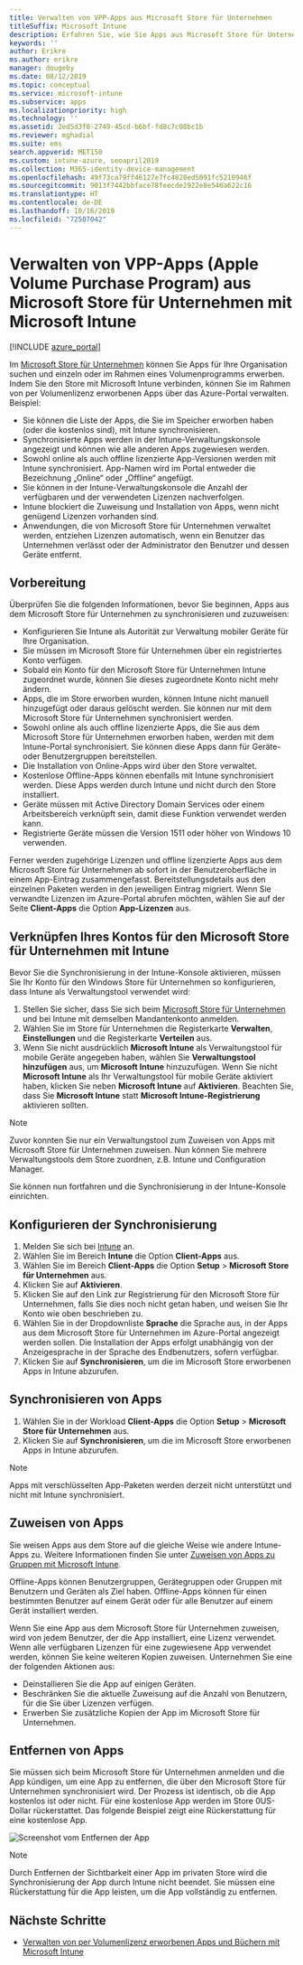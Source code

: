 ```yaml
---
title: Verwalten von VPP-Apps aus Microsoft Store für Unternehmen
titleSuffix: Microsoft Intune
description: Erfahren Sie, wie Sie Apps aus Microsoft Store für Unternehmen in Intune synchronisieren können.
keywords: ''
author: Erikre
ms.author: erikre
manager: dougeby
ms.date: 08/12/2019
ms.topic: conceptual
ms.service: microsoft-intune
ms.subservice: apps
ms.localizationpriority: high
ms.technology: ''
ms.assetid: 2ed5d3f0-2749-45cd-b6bf-fd8c7c08bc1b
ms.reviewer: mghadial
ms.suite: ems
search.appverid: MET150
ms.custom: intune-azure, seoapril2019
ms.collection: M365-identity-device-management
ms.openlocfilehash: 49f73ca79ff46127e7fc4828ed5091fc5210946f
ms.sourcegitcommit: 9013f7442bbface78feecde2922e8e546a622c16
ms.translationtype: HT
ms.contentlocale: de-DE
ms.lasthandoff: 10/16/2019
ms.locfileid: "72507042"
---
```

# <a name="how-to-manage-volume-purchased-apps-from-the-microsoft-store-for-business-with-microsoft-intune"></a>Verwalten von VPP-Apps (Apple Volume Purchase Program) aus Microsoft Store für Unternehmen mit Microsoft Intune

[!INCLUDE [azure_portal](../includes/azure_portal.md)]

Im [Microsoft Store für Unternehmen](https://www.microsoft.com/business-store) können Sie Apps für Ihre Organisation suchen und einzeln oder im Rahmen eines Volumenprogramms erwerben. Indem Sie den Store mit Microsoft Intune verbinden, können Sie im Rahmen von per Volumenlizenz erworbenen Apps über das Azure-Portal verwalten. Beispiel:
* Sie können die Liste der Apps, die Sie im Speicher erworben haben (oder die kostenlos sind), mit Intune synchronisieren.
* Synchronisierte Apps werden in der Intune-Verwaltungskonsole angezeigt und können wie alle anderen Apps zugewiesen werden.
* Sowohl online als auch offline lizenzierte App-Versionen werden mit Intune synchronisiert. App-Namen wird im Portal entweder die Bezeichnung „Online“ oder „Offline“ angefügt.
* Sie können in der Intune-Verwaltungskonsole die Anzahl der verfügbaren und der verwendeten Lizenzen nachverfolgen.
* Intune blockiert die Zuweisung und Installation von Apps, wenn nicht genügend Lizenzen vorhanden sind.
* Anwendungen, die von Microsoft Store für Unternehmen verwaltet werden, entziehen Lizenzen automatisch, wenn ein Benutzer das Unternehmen verlässt oder der Administrator den Benutzer und dessen Geräte entfernt.

## <a name="before-you-start"></a>Vorbereitung

Überprüfen Sie die folgenden Informationen, bevor Sie beginnen, Apps aus dem Microsoft Store für Unternehmen zu synchronisieren und zuzuweisen:

- Konfigurieren Sie Intune als Autorität zur Verwaltung mobiler Geräte für Ihre Organisation.
- Sie müssen im Microsoft Store für Unternehmen über ein registriertes Konto verfügen.
- Sobald ein Konto für den Microsoft Store für Unternehmen Intune zugeordnet wurde, können Sie dieses zugeordnete Konto nicht mehr ändern.
- Apps, die im Store erworben wurden, können Intune nicht manuell hinzugefügt oder daraus gelöscht werden. Sie können nur mit dem Microsoft Store für Unternehmen synchronisiert werden.
- Sowohl online als auch offline lizenzierte Apps, die Sie aus dem Microsoft Store für Unternehmen erworben haben, werden mit dem Intune-Portal synchronisiert. Sie können diese Apps dann für Geräte- oder Benutzergruppen bereitstellen. 
- Die Installation von Online-Apps wird über den Store verwaltet.
- Kostenlose Offline-Apps können ebenfalls mit Intune synchronisiert werden. Diese Apps werden durch Intune und nicht durch den Store installiert.
- Geräte müssen mit Active Directory Domain Services oder einem Arbeitsbereich verknüpft sein, damit diese Funktion verwendet werden kann.
- Registrierte Geräte müssen die Version 1511 oder höher von Windows 10 verwenden.

Ferner werden zugehörige Lizenzen und offline lizenzierte Apps aus dem Microsoft Store für Unternehmen ab sofort in der Benutzeroberfläche in einem App-Eintrag zusammengefasst. Bereitstellungsdetails aus den einzelnen Paketen werden in den jeweiligen Eintrag migriert. Wenn Sie verwandte Lizenzen im Azure-Portal abrufen möchten, wählen Sie auf der Seite **Client-Apps** die Option **App-Lizenzen** aus.

## <a name="associate-your-microsoft-store-for-business-account-with-intune"></a>Verknüpfen Ihres Kontos für den Microsoft Store für Unternehmen mit Intune
Bevor Sie die Synchronisierung in der Intune-Konsole aktivieren, müssen Sie Ihr Konto für den Windows Store für Unternehmen so konfigurieren, dass Intune als Verwaltungstool verwendet wird:
1. Stellen Sie sicher, dass Sie sich beim [Microsoft Store für Unternehmen](https://www.microsoft.com/business-store) und bei Intune mit demselben Mandantenkonto anmelden.
2. Wählen Sie im Store für Unternehmen die Registerkarte **Verwalten**, **Einstellungen** und die Registerkarte **Verteilen** aus.
3. Wenn Sie nicht ausdrücklich **Microsoft Intune** als Verwaltungstool für mobile Geräte angegeben haben, wählen Sie **Verwaltungstool hinzufügen** aus, um **Microsoft Intune** hinzuzufügen. Wenn Sie nicht **Microsoft Intune** als Ihr Verwaltungstool für mobile Geräte aktiviert haben, klicken Sie neben **Microsoft Intune** auf **Aktivieren**. Beachten Sie, dass Sie **Microsoft Intune** statt **Microsoft Intune-Registrierung** aktivieren sollten.

> [!NOTE]
> Zuvor konnten Sie nur ein Verwaltungstool zum Zuweisen von Apps mit Microsoft Store für Unternehmen zuweisen. Nun können Sie mehrere Verwaltungstools dem Store zuordnen, z.B. Intune und Configuration Manager. 

Sie können nun fortfahren und die Synchronisierung in der Intune-Konsole einrichten.

## <a name="configure-synchronization"></a>Konfigurieren der Synchronisierung

1. Melden Sie sich bei [Intune](https://go.microsoft.com/fwlink/?linkid=2090973) an.
3. Wählen Sie im Bereich **Intune** die Option **Client-Apps** aus.
1. Wählen Sie im Bereich **Client-Apps** die Option **Setup** > **Microsoft Store für Unternehmen** aus.
2. Klicken Sie auf **Aktivieren**.
3. Klicken Sie auf den Link zur Registrierung für den Microsoft Store für Unternehmen, falls Sie dies noch nicht getan haben, und weisen Sie Ihr Konto wie oben beschrieben zu.
5. Wählen Sie in der Dropdownliste **Sprache** die Sprache aus, in der Apps aus dem Microsoft Store für Unternehmen im Azure-Portal angezeigt werden sollen. Die Installation der Apps erfolgt unabhängig von der Anzeigesprache in der Sprache des Endbenutzers, sofern verfügbar.
6. Klicken Sie auf **Synchronisieren**, um die im Microsoft Store erworbenen Apps in Intune abzurufen.

## <a name="synchronize-apps"></a>Synchronisieren von Apps

1. Wählen Sie in der Workload **Client-Apps** die Option **Setup** > **Microsoft Store für Unternehmen** aus.
2. Klicken Sie auf **Synchronisieren**, um die im Microsoft Store erworbenen Apps in Intune abzurufen.

> [!NOTE]
> Apps mit verschlüsselten App-Paketen werden derzeit nicht unterstützt und nicht mit Intune synchronisiert.

## <a name="assign-apps"></a>Zuweisen von Apps

Sie weisen Apps aus dem Store auf die gleiche Weise wie andere Intune-Apps zu. Weitere Informationen finden Sie unter [Zuweisen von Apps zu Gruppen mit Microsoft Intune](apps-deploy.md). 

Offline-Apps können Benutzergruppen, Gerätegruppen oder Gruppen mit Benutzern und Geräten als Ziel haben.
Offline-Apps können für einen bestimmten Benutzer auf einem Gerät oder für alle Benutzer auf einem Gerät installiert werden. 


Wenn Sie eine App aus dem Microsoft Store für Unternehmen zuweisen, wird von jedem Benutzer, der die App installiert, eine Lizenz verwendet. Wenn alle verfügbaren Lizenzen für eine zugewiesene App verwendet werden, können Sie keine weiteren Kopien zuweisen. Unternehmen Sie eine der folgenden Aktionen aus:
* Deinstallieren Sie die App auf einigen Geräten.
* Beschränken Sie die aktuelle Zuweisung auf die Anzahl von Benutzern, für die Sie über Lizenzen verfügen.
* Erwerben Sie zusätzliche Kopien der App im Microsoft Store für Unternehmen.

## <a name="remove-apps"></a>Entfernen von Apps

Sie müssen sich beim Microsoft Store für Unternehmen anmelden und die App kündigen, um eine App zu entfernen, die über den Microsoft Store für Unternehmen synchronisiert wird. Der Prozess ist identisch, ob die App kostenlos ist oder nicht. Für eine kostenlose App werden im Store 0US-Dollar rückerstattet. Das folgende Beispiel zeigt eine Rückerstattung für eine kostenlose App. 

![Screenshot vom Entfernen der App](./media/windows-store-for-business/microsoft-store-for-business-01.png)

> [!NOTE]
> Durch Entfernen der Sichtbarkeit einer App im privaten Store wird die Synchronisierung der App durch Intune nicht beendet. Sie müssen eine Rückerstattung für die App leisten, um die App vollständig zu entfernen.

## <a name="next-steps"></a>Nächste Schritte

- [Verwalten von per Volumenlizenz erworbenen Apps und Büchern mit Microsoft Intune](../vpp-apps.md)
